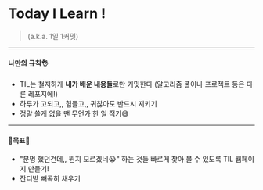 # Today I Learn !
> (a.k.a. 1일 1커밋)
***
#### 나만의 규칙:ok_hand:
* TIL는 철저하게 **내가 배운 내용들**로만 커밋한다
 (알고리즘 풀이나 프로젝트 등은 다른 레포지에!)
* 하루가 고되고,, 힘들고,, 귀찮아도 반드시 지키기
* 정말 쓸게 없을 땐 무언가 한 일 적기:sweat_smile:

***

#### :gem:목표:gem:
* "분명 했던건데,, 뭔지 모르겠네:sob:" 하는 것들 빠르게 찾아 볼 수 있도록 TIL 웹페이지 만들기!
* 잔디밭 빼곡히 채우기
